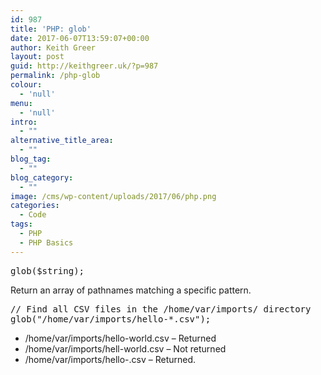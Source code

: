 ```yaml
---
id: 987
title: 'PHP: glob'
date: 2017-06-07T13:59:07+00:00
author: Keith Greer
layout: post
guid: http://keithgreer.uk/?p=987
permalink: /php-glob
colour:
  - 'null'
menu:
  - 'null'
intro:
  - ""
alternative_title_area:
  - ""
blog_tag:
  - ""
blog_category:
  - ""
image: /cms/wp-content/uploads/2017/06/php.png
categories:
  - Code
tags:
  - PHP
  - PHP Basics
---
```

<pre>glob($string);</pre>

Return an array of pathnames matching a specific pattern.

<pre>// Find all CSV files in the /home/var/imports/ directory 
glob("/home/var/imports/hello-*.csv");</pre>

  * /home/var/imports/hello-world.csv &#8211; Returned
  * /home/var/imports/hell-world.csv &#8211; Not returned
  * /home/var/imports/hello-.csv &#8211; Returned.